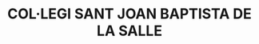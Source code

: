 ---
layout: patrimoni-details
title:  "COL·LEGI SANT JOAN BAPTISTA DE LA SALLE"
alt_title: "Els Hermanos"
class: "Edifici"
area: null
protection: null
addition_date: null
cat_code: null
cbp_code: "INV EX02"
image: "La_Salle.jpg"
card: null
collections: ["patrimoni-arquitectonic"]
coordinates:
  - group1:
        - [1.458521651630173, 42.354671102209018]
        - [1.458473101632162, 42.354983063085164]
        - [1.458491659218442, 42.354983312639156]
        - [1.458469986435293, 42.355179539136337]
        - [1.458444680557412, 42.355179198828644]
        - [1.458427666398719, 42.355322916282873]
        - [1.45840573458845, 42.355322621340946]
        - [1.458332646241292, 42.355896171706021]
        - [1.45793354328422, 42.355860762563829]
        - [1.457951572651633, 42.35574459639853]
        - [1.457899395780702, 42.355738887666462]
        - [1.457921380691908, 42.355598992292578]
        - [1.457943312593273, 42.355599287328687]
        - [1.45795146839949, 42.355541818542797]
        - [1.45787904688449, 42.355535837464899]
        - [1.457809227844093, 42.355975498857518]
        - [1.457817647939875, 42.35597623798985]
        - [1.45781879084335, 42.35598126019147]
        - [1.457823699074682, 42.355987584755809]
        - [1.457830263785505, 42.355995183311407]
        - [1.457838960298815, 42.356001871766466]
        - [1.457848546255502, 42.356006694626963]
        - [1.457860302265489, 42.356009043267626]
        - [1.457859750442331, 42.35601435559623]
        - [1.457934687824721, 42.356020996385013]
        - [1.457937646834312, 42.356003512300695]
        - [1.458495383422895, 42.356056388166202]
        - [1.458517660109236, 42.355939027321931]
        - [1.458568180717058, 42.355943461794908]
        - [1.458743913440111, 42.35469161468469]
        - [1.458521651630173, 42.354671102209018]
---